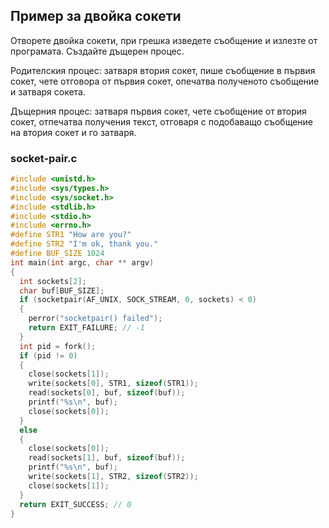 ## Пример за двойка сокети

Отворете двойка сокети, при грешка изведете съобщение и излезте от програмата. Създайте дъщерен процес. 

Родителския процес: затваря втория сокет, пише съобщение в първия сокет, чете отговора от първия сокет, опечатва полученото съобщение и затваря сокета.

Дъщерния процес: затваря първия сокет, чете съобщение от втория сокет, отпечатва получения текст, отговаря с подобаващо съобщение на втория сокет и го затваря.

### socket-pair.c
```c
#include <unistd.h>
#include <sys/types.h>
#include <sys/socket.h>
#include <stdlib.h>
#include <stdio.h>
#include <errno.h>
#define STR1 "How are you?"
#define STR2 "I'm ok, thank you."
#define BUF_SIZE 1024
int main(int argc, char ** argv)
{
  int sockets[2];
  char buf[BUF_SIZE]; 
  if (socketpair(AF_UNIX, SOCK_STREAM, 0, sockets) < 0) 
  {
    perror("socketpair() failed");
    return EXIT_FAILURE; // -1
  }
  int pid = fork();
  if (pid != 0)
  {
    close(sockets[1]);
    write(sockets[0], STR1, sizeof(STR1));
    read(sockets[0], buf, sizeof(buf));
    printf("%s\n", buf);
    close(sockets[0]);
  }
  else
  {
    close(sockets[0]);
    read(sockets[1], buf, sizeof(buf));
    printf("%s\n", buf);
    write(sockets[1], STR2, sizeof(STR2));
    close(sockets[1]);
  }
  return EXIT_SUCCESS; // 0
}
```
